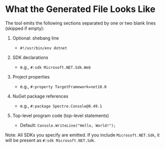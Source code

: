 # What the Generated File Looks Like

The tool emits the following sections separated by one or two blank lines (skipped if empty):

1. Optional: shebang line
   - `#!/usr/bin/env dotnet`

2. SDK declarations
   - e.g., `#:sdk Microsoft.NET.Sdk.Web`

3. Project properties
   - e.g., `#:property TargetFramework=net10.0`

4. NuGet package references
   - e.g., `#:package Spectre.Console@0.49.1`

5. Top-level program code (top-level statements)
   - Default: `Console.WriteLine("Hello, World!");`

Note: All SDKs you specify are emitted. If you include `Microsoft.NET.Sdk`, it will be present as `#:sdk Microsoft.NET.Sdk`.
